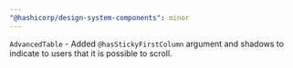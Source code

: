 ```yaml
---
"@hashicorp/design-system-components": minor
---
```


`AdvancedTable` - Added `@hasStickyFirstColumn` argument and shadows to indicate to users that it is possible to scroll.

